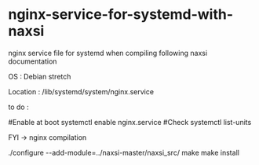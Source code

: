 # nginx-service-for-systemd-with-naxsi
nginx service file for systemd when compiling following naxsi documentation

OS : Debian stretch

Location : /lib/systemd/system/nginx.service

to do :

#Enable at boot
systemctl enable nginx.service
#Check
systemctl list-units

FYI -> nginx compilation

./configure --add-module=../naxsi-master/naxsi_src/
make
make install
